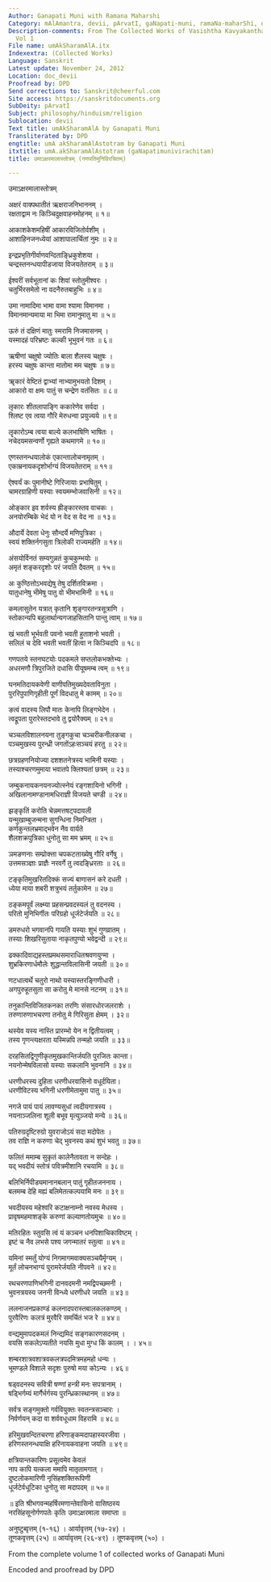```yaml
---
Author: Ganapati Muni with Ramana Maharshi
Category: mAlAmantra, devii, pArvatI, gaNapati-muni, ramaNa-maharShi, devI
Description-comments: From The Collected Works of Vasishtha Kavyakantha Ganapati Muni
  Vol 1
File name: umAkSharamAlA.itx
Indexextra: (Collected Works)
Language: Sanskrit
Latest update: November 24, 2012
Location: doc_devii
Proofread by: DPD
Send corrections to: Sanskrit@cheerful.com
Site access: https://sanskritdocuments.org
SubDeity: pArvatI
Subject: philosophy/hinduism/religion
Sublocation: devii
Text title: umAkSharamAlA by Ganapati Muni
Transliterated by: DPD
engtitle: umA akSharamAlAstotram by Ganapati Muni
itxtitle: umA.akSharamAlAstotram (gaNapatimunivirachitam)
title: उमाऽक्षरमालास्तोत्रम् (गणपतिमुनिविरचितम्)

---
```

  
 उमाऽक्षरमालास्तोत्रम्   
  
अक्षरं वाक्पथातीतं ऋक्षराजनिभाननम् ।  
रक्षताद्वाम नः किञ्चिदुक्षवाहनमोहनम् ॥ १॥  
  
आकाशकेशमहिषीं आकारविजितोर्वशीम् ।  
आशाहिनजनध्येयां आशापालार्चितां नुमः ॥ २॥  
  
इन्द्रप्रभृतिगीर्वाणवन्दिताङ्ध्रिकुशेशया ।  
चन्द्रस्तनन्धयापीडजाया विजयतेतराम् ॥ ३॥  
  
ईश्वरीं सर्वभूतानां कः शिवां स्तोतुमीश्वरः ।  
चतुर्भिरसमेतो ना वदनैरुतबाहुभिः ॥ ४॥  
  
उमा नामादिमा भामा वामा श्यामा विमानमा ।  
विमानमान्यमाया मा भिमा रामानुमातु मा ॥ ५॥  
  
ऊरुं तं दक्षिणं मातुः स्मरामि निजमासनम् ।  
यस्मादहं परिभ्रष्टः कल्की भूभुवनं गतः ॥ ६॥  
  
ऋषीणां चक्षुषो ज्योतिः बाला शैलस्य चक्षुषः ।    
हरस्य चक्षुषः कान्ता मातोमा मम चक्षुषः ॥ ७॥  
  
ॠकारं वेष्टितं द्वाभ्यां नाभ्यामुभयतो दिशम् ।  
आकारो वा क्षमः पातुं स चन्द्रेण वतंसितः ॥ ८॥  
  
लृकारः शीतलापाङ्गि ककारेणेव सर्वदा ।  
श्लिष्ट एव त्वया गौरि मेरुधन्वा प्रयुज्यये ॥ ९॥  
  
लॄकारोऽम्ब त्वया बाल्ये कलभाषिणि भाषितः ।  
नचेदयमसन्वर्णो गृह्यते कथमागमे ॥ १०॥  
  
एणस्तनन्धयालोकं एकान्तालोचनामृतम् ।  
एकाम्रनायकदृशोर्भाग्यं विजयतेतराम् ॥ ११॥  
  
ऐश्वर्यं कः पुमानीष्टे गिरिजायाः प्रभाषितुम् ।  
चामरग्राहिणी यस्याः स्वयमम्भोजवासिनी ॥ १२॥  
  
ओङ्कार इव शर्वस्य ह्रीङ्कारस्तव वाचकः ।  
अनयोरम्बिके भेदं यो न वेद स वेद ना ॥ १३॥  
  
औदार्ये देवता धेनुः सौन्दर्ये मणिपुत्रिका ।  
स्वयं शक्तिर्नगसुता त्रिलोकी राज्यमर्हति ॥ १४॥  
  
अंसयोर्विनतं सम्यगुन्नतं कुचकुम्भयोः ॥   
अमृतं शङ्करदृशोः परं जयति दैवतम् ॥ १५॥  
  
अः कुण्ठित्तोऽभवद्येषु तेषु दर्शितविक्रमा ।  
यातुधानेषु भीमेषु पातु वो भीमभामिनी ॥ १६॥  
  
कमलासुतेन यत्रात् कृतानि शृङ्गारतन्त्रसूत्राणि ।  
स्तोकान्यपि बहुलार्थान्यगजाहसितानि पान्तु त्वाम् ॥ १७॥  
  
खं भवती भूर्भवती पवनो भवती हुताशनो भवती ।  
सलिलं च देवि भवती भवतीं हित्वा न किञ्चिदपि ॥ १८॥  
  
गणपतये स्तनघटयोः पदकमले सप्तलोकभक्तेभ्यः ।  
अधरमणौ त्रिपुरजिते दधासि पीयूषमम्ब त्वम् ॥ १९॥  
  
घनमतिदायकवेणी वाणीपतिमुख्यदेवताविनुता ।  
पुररिपुपाणिगृहीती पूर्णं विदधातु मे कामम् ॥ २०॥  
  
ङत्वं वादस्य लिपौ मातः केनापि लिङ्गभेदेन ।  
त्वद्रूपता पुरारेस्तदभावे तु द्वयोरैक्यम् ॥ २१॥  
  
चञ्चलविशालनयना तुङ्गकुचा चञ्चरीकनीलकचा ।  
पञ्चमुखस्य पुरन्ध्री जगतोंऽहःसञ्चयं हरतु ॥ २२॥  
  
छत्रग्रहणनियोज्या दशशतनेत्रस्य भामिनी यस्याः ।  
तस्याश्चरणमुमाया भवातपे क्लिश्यतां छत्रम् ॥ २३॥  
  
जम्बुकनायकनयनज्योत्स्नेयं रङ्गशायिनो भगिनी ।  
अखिलानामण्डानामधिराज्ञी विजयते चण्डी ॥ २४॥  
  
झङ्कृतिं करोति चेन्नमत्तषट्पदावली   
     यन्मुखाम्बुजन्मना सुगन्धिना निमन्त्रिता ।  
कर्णकुन्तलभ्रमाद्भवेन नैव वार्यते   
     शैलशक्रपुत्रिका धुनोतु सा मम भ्रमम् ॥ २५॥  
  
ञमङणनाः सम्प्रोक्त्ता चपकटताख्येषु गौरि वर्गेषु ।  
उत्तमसञ्ज्ञाः प्राज्ञैः नरवर्गे तु त्वदङ्ध्रिरताः ॥ २६॥  
  
टङ्कृतिमुखरितदिक्कं सज्यं बाणासनं करे दधती ।  
ध्येया माया शबरी शत्रुभयं तर्तुकामेन ॥ २७॥  
  
ठङ्कमपूर्वं लक्ष्म्या प्रहसन्प्रवदस्यलं तु वदनस्य ।  
परितो मुनिभिर्गीतः परिग्रहो धूर्जटेर्जयति ॥ २८॥  
  
डमरुधरो भगवानपि गायति यस्याः शुभं गुणव्रातम् ।  
तस्याः शिखरिसुताया नाकृतपुण्यो भवेद्वन्दी ॥ २९॥  
  
ढक्कादिवाद्यहस्तप्रमथसमाराधितश्रवणयुग्मा ।  
शुभ्रकिरणार्धमौलेः शुद्धान्तविलासिनी जयती ॥ ३०॥  
  
णटधात्वर्थे चतुरो नाथो यस्यास्तरङ्गिणीधारी ।  
अगपुरुहूतसुता सा करोतु मे मानसे नटनम् ॥ ३१॥  
  
तनुकान्तिविजितकनका तरणिः संसारधोरजलराशेः ।  
तरुणारुणाभचरणा तनोतु मे गिरिसुता क्षेमम् । ३२॥  
  
थस्येव यस्य नास्ति प्रारम्भो येन न द्वितीयत्वम् ।  
तस्य गृणन्त्यक्षरता यस्मिन्नपि तन्महो जयति ॥ ३३॥  
  
दरहसितद्विगुणीकृतमुखकान्तिर्जयति पुरजितः कान्ता।  
नयनोन्मेषविलासो यस्याः सकलानि भुवनानि ॥ ३४॥  
  
धरणीधरस्य दुहिता धरणीधरवासिनो वधूर्दयिता।  
धरणीविटस्य भगिनी धरणीमेतामुमा पातु ॥ ३५॥  
  
नगजे पायं पायं लावण्यसुधां त्वदीयगात्रस्य ।  
नयनाञ्जलिना शूली बभूव मृत्युञ्जयो मन्ये ॥ ३६॥  
  
पतिरुग्रदृष्टिरुग्रो युवराजोऽयं सदा मदोपेतः ।  
तव राज्ञि न करुणा चेद् भुवनस्य कथं शुभं भवतु ॥ ३७॥  
  
फलितं ममाम्ब सुकृतं कालेनैतावता न सन्देहः ।  
यद् भवदीयं स्तोत्रं पवित्रमीशानि रचयामि ॥ ३८॥  
  
बलिभिर्निपीड्यमानानबलान् पातुं गृहीतजननाय ।  
बलमम्ब देहि मह्यं बलिमेतत्कल्पयामि मनः ॥ ३९॥  
  
भवदीयस्य महेश्वरि कटाक्षनाम्नो नवस्य मेधस्य ।  
प्रावृषमहमाशङ्के करुणां कल्याणतोयमुचः ॥ ४०॥  
  
मतिरहितः स्तुवसि त्वं यं कञ्चन धनपिशाचिकाविष्टम् ।  
इष्टं च नैव लभसे पश्य जगन्मातरं स्तुत्वा ॥ ४१॥  
  
यमिनां स्मर्तुं योग्यं निगमागमवाक्यसञ्चयैर्मृग्यम् ।  
मूर्तं लोचनभाग्यं पुरामरेर्जयति नीपवने ॥ ४२॥  
  
रथचरणपाणिभगिनी दानवदमनी नमद्विपच्छमनी ।  
भुवनत्रयस्य जननी विन्ध्ये धरणीधरे जयति ॥ ४३॥  
  
ललनाजनप्रकाण्डं कलनादपरास्तबालकलकण्ठम् ।  
पुरवैरिणः कलत्रं मुरवैरि समर्चितं भज रे ॥ ४४॥  
  
वन्द्यमुमापदकमलं निन्द्यमिदं सङ्गकारणसदनम् ।  
वयसि सकलेऽप्यतीते नयसि मुधा मुग्ध किं कालम् । । ४५॥  
  
शम्बरशात्रवशात्रवकलत्रपदमित्रमहमहो धन्यः ।  
भूमण्डले विशाले सदृशः पुरुषो मया कोऽन्यः । ४६॥  
  
षड्वदनस्य सवित्री षण्णां हन्त्री मनः सपत्रानाम् ।  
षड्भिर्गम्यं मार्गैर्भर्गस्य पुरन्ध्रिकास्थानम् ॥ ४७॥  
  
सर्वत्र सङ्गमुक्तो गर्ववियुक्तः स्वतन्त्रसञ्चारः ।  
निर्वर्णयन् कदा वा शर्ववधूधाम विहरामि ॥ ४८॥  
  
हरिमुखवन्दितचरणा हरिणाङ्कमदापहास्यरजीवा ।  
हरिणस्तनन्धयाक्षि हरिनायकवाहना जयति ॥ ४९॥  
  
क्षत्रियान्तकारिणः प्रसूत्वमेव केवलं  
     नाप कापि यत्कला ममापि मातृतामगात् ।  
दुष्टलोकमारिणी नृसिंहशक्तिरूपिणी  
     धूर्जटेर्वधूटिका धुनोतु सा मदापदम् ॥ ५०॥  
  
॥   इति श्रीभगवन्महर्षिरमणान्तेवासिनो वासिष्ठस्य  
नरसिंहसूनोर्गणपतेः कृतिः उमाऽक्षरमाला समाप्ता  ॥  
  
अनुष्टुब्वृत्तम्  (१-१६) । आर्यावृत्तम् (१७-२४) ।  
तूणकवृत्तम् (२५) ॥ आर्यावृत्तम्  (२६-४९) । तूणकवृत्तम् (५०) ।  
  
  
From the complete volume 1 of collected works of Ganapati Muni   
  
Encoded and proofread by DPD  
  
